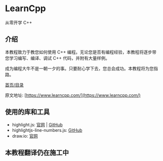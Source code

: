 # LearnCpp

从零开学 C++

## 介绍

本教程致力于教您如何使用 C++ 编程。无论您是否有编程经验，本教程将逐步带您学习编写、编译、调试 C++ 代码，并附有大量样例。

成为编程大牛不是一朝一夕的事。只要耐心学下去，您总会成功。本教程将为您指路。

[首页/目录](./index.html)

原文地址: [https://www.learncpp.com/](https://www.learncpp.com/)

## 使用的库和工具

- highlight.js: [官网](https://highlightjs.org/) | [GitHub](https://github.com/highlightjs/highlight.js)
- highlightjs-line-numbers.js: [GitHub](https://github.com/wcoder/highlightjs-line-numbers.js/)
- draw.io: [官网](https://www.drawio.com/)

## 本教程翻译仍在施工中